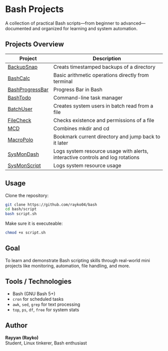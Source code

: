 # Bash Projects
A collection of practical Bash scripts—from beginner to advanced—documented and organized for learning and system automation.


## Projects Overview

| Project | Description |
|--------|-------------|
| [BackupSnap](./BackupSnap/backup.sh)     | Creats timestamped backups of a directory |
| [BashCalc](./BashCalc/calculator.sh)   | Basic arithmetic operations directly from terminal |
| [BashProgressBar](./bash-progress-bar/progress-bar)   | Progress Bar in Bash |
| [BashTodo](./BashTodo/todo.sh)         | Command-line task manager |
| [BatchUser](./BatchUser/userLog.sh)     | Creates system users in batch read from a file |
| [FileCheck](./FileCheck/fileCheck.sh)   | Checks existence and permissions of a file |
| [MCD](./MCD/mcd.sh)               | Combines mkdir and cd |
| [MacroPolo](./MacroPolo/marcoPolo.sh)   | Bookmark current directory and jump back to it later |
| [SysMonDash](./SysMonDash/dash.sh)   | Logs system resource usage with alerts, interactive controls and log rotations |
| [SysMonScript](./SysMonScript/sysMon.sh)   | Logs system resource usage |


## Usage

Clone the repository:

```bash
git clone https://github.com/rayko04/bash
cd bash/script
bash script.sh
```

Make sure it is executeable:

```bash
chmod +x script.sh
``` 

## Goal

To learn and demonstrate Bash scripting skills through real-world mini projects like monitoring, automation, file handling, and more.


## Tools / Technologies

- Bash (GNU Bash 5+)
- `cron` for scheduled tasks
- `awk`, `sed`, `grep` for text processing
- `top`, `ps`, `df`, `free` for system stats


## Author

**Rayyan (Rayko)**  
Student, Linux tinkerer, Bash enthusiast
